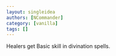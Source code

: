 ```yaml
---
layout: singleidea
authors: [NCommander]
category: [vanilla]
tags: []
---
```

Healers get Basic skill in divination spells.

